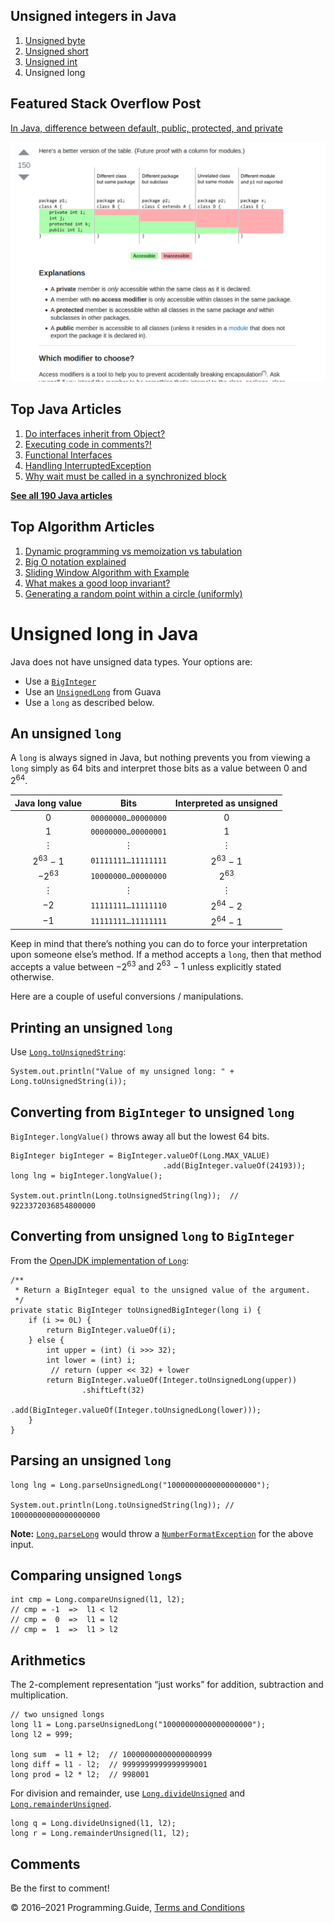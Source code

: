 



## Unsigned integers in Java

1.  [Unsigned byte](unsigned-byte.html)
2.  [Unsigned short](unsigned-short.html)
3.  [Unsigned int](unsigned-int.html)
4.  Unsigned long

## Featured Stack Overflow Post

[In Java, difference between default, public, protected, and private](https://stackoverflow.com/a/33627846/276052)

[<img src="../images/so-featured-33627846.png" alt="StackOverflow screenshot thumbnail" class="screenshot" />](https://stackoverflow.com/a/33627846/276052)



## Top Java Articles

1.  [Do interfaces inherit from Object?](do-interfaces-inherit-from-object.html)
2.  [Executing code in comments?!](executing-code-in-comments.html)
3.  [Functional Interfaces](functional-interfaces.html)
4.  [Handling InterruptedException](handling-interrupted-exceptions.html)
5.  [Why wait must be called in a synchronized block](why-wait-must-be-in-synchronized.html)

[**See all 190 Java articles**](index.html)

## Top Algorithm Articles

1.  [Dynamic programming vs memoization vs tabulation](../dynamic-programming-vs-memoization-vs-tabulation.html)
2.  [Big O notation explained](../big-o-notation-explained.html)
3.  [Sliding Window Algorithm with Example](../sliding-window-example.html)
4.  [What makes a good loop invariant?](../what-makes-a-good-loop-invariant.html)
5.  [Generating a random point within a circle (uniformly)](../random-point-within-circle.html)

# Unsigned long in Java

Java does not have unsigned data types. Your options are:

- Use a [`BigInteger`](https://docs.oracle.com/javase/8/docs/api/java/math/BigInteger.html)
- Use an [`UnsignedLong`](https://guava.dev/releases/20.0/api/docs/com/google/common/primitives/UnsignedLong.html) from Guava
- Use a `long` as described below.

## An unsigned `long`

A `long` is always signed in Java, but nothing prevents you from viewing a `long` simply as 64 bits and interpret those bits as a value between 0 and 2<sup>64</sup>.

<table><thead><tr class="header"><th style="text-align: center;">Java long value</th><th style="text-align: center;">Bits</th><th style="text-align: center;">Interpreted as unsigned</th></tr></thead><tbody><tr class="odd"><td style="text-align: center;">0</td><td style="text-align: center;"><code>00000000…00000000</code></td><td style="text-align: center;">0</td></tr><tr class="even"><td style="text-align: center;">1</td><td style="text-align: center;"><code>00000000…00000001</code></td><td style="text-align: center;">1</td></tr><tr class="odd"><td style="text-align: center;">⋮</td><td style="text-align: center;">⋮</td><td style="text-align: center;">⋮</td></tr><tr class="even"><td style="text-align: center;">2<sup>63</sup> − 1</td><td style="text-align: center;"><code>01111111…11111111</code></td><td style="text-align: center;">2<sup>63</sup> − 1</td></tr><tr class="odd"><td style="text-align: center;">−2<sup>63</sup></td><td style="text-align: center;"><code>10000000…00000000</code></td><td style="text-align: center;">2<sup>63</sup></td></tr><tr class="even"><td style="text-align: center;">⋮</td><td style="text-align: center;">⋮</td><td style="text-align: center;">⋮</td></tr><tr class="odd"><td style="text-align: center;">−2</td><td style="text-align: center;"><code>11111111…11111110</code></td><td style="text-align: center;">2<sup>64</sup> − 2</td></tr><tr class="even"><td style="text-align: center;">−1</td><td style="text-align: center;"><code>11111111…11111111</code></td><td style="text-align: center;">2<sup>64</sup> − 1</td></tr></tbody></table>

Keep in mind that there’s nothing you can do to force your interpretation upon someone else’s method. If a method accepts a `long`, then that method accepts a value between −2<sup>63</sup> and <span class="nowrap">2<sup>63</sup> − 1</span> unless explicitly stated otherwise.

Here are a couple of useful conversions / manipulations.

## Printing an unsigned `long`

Use [`Long.toUnsignedString`](https://docs.oracle.com/javase/8/docs/api/java/lang/Long.html#toUnsignedString-long-):

    System.out.println("Value of my unsigned long: " + Long.toUnsignedString(i));

## Converting from `BigInteger` to unsigned `long`

`BigInteger.longValue()` throws away all but the lowest 64 bits.

    BigInteger bigInteger = BigInteger.valueOf(Long.MAX_VALUE)
                                      .add(BigInteger.valueOf(24193));
    long lng = bigInteger.longValue();

    System.out.println(Long.toUnsignedString(lng));  // 9223372036854800000

## Converting from unsigned `long` to `BigInteger`

From the [OpenJDK implementation of `Long`](https://github.com/AdoptOpenJDK/openjdk-jdk11/blob/master/src/java.base/share/classes/java/lang/Long.java#L241):

    /**
     * Return a BigInteger equal to the unsigned value of the argument.
     */
    private static BigInteger toUnsignedBigInteger(long i) {
        if (i >= 0L) {
            return BigInteger.valueOf(i);
        } else {
            int upper = (int) (i >>> 32);
            int lower = (int) i;
             // return (upper << 32) + lower
            return BigInteger.valueOf(Integer.toUnsignedLong(upper))
                    .shiftLeft(32)
                    .add(BigInteger.valueOf(Integer.toUnsignedLong(lower)));
        }
    }

## Parsing an unsigned `long`

    long lng = Long.parseUnsignedLong("10000000000000000000");

    System.out.println(Long.toUnsignedString(lng)); // 10000000000000000000

**Note:** [`Long.parseLong`](https://docs.oracle.com/javase/8/docs/api/java/lang/Long.html#parseLong-java.lang.String-) would throw a [`NumberFormatException`](https://docs.oracle.com/javase/8/docs/api/java/lang/NumberFormatException.html) for the above input.

## Comparing unsigned `long`s

    int cmp = Long.compareUnsigned(l1, l2);
    // cmp = -1  =>  l1 < l2
    // cmp =  0  =>  l1 = l2
    // cmp =  1  =>  l1 > l2

## Arithmetics

The 2-complement representation “just works” for addition, subtraction and multiplication.

    // two unsigned longs
    long l1 = Long.parseUnsignedLong("10000000000000000000");
    long l2 = 999;

    long sum  = l1 + l2;  // 10000000000000000999
    long diff = l1 - l2;  // 9999999999999999001
    long prod = l2 * l2;  // 998001

For division and remainder, use [`Long.divideUnsigned`](https://docs.oracle.com/javase/8/docs/api/java/lang/Long.html#divideUnsigned-long-long-) and [`Long.remainderUnsigned`](https://docs.oracle.com/javase/8/docs/api/java/lang/Long.html#remainderUnsigned-long-long-).

    long q = Long.divideUnsigned(l1, l2);
    long r = Long.remainderUnsigned(l1, l2);

## Comments

Be the first to comment!

© 2016–2021 Programming.Guide, [Terms and Conditions](../terms-and-conditions.html)
